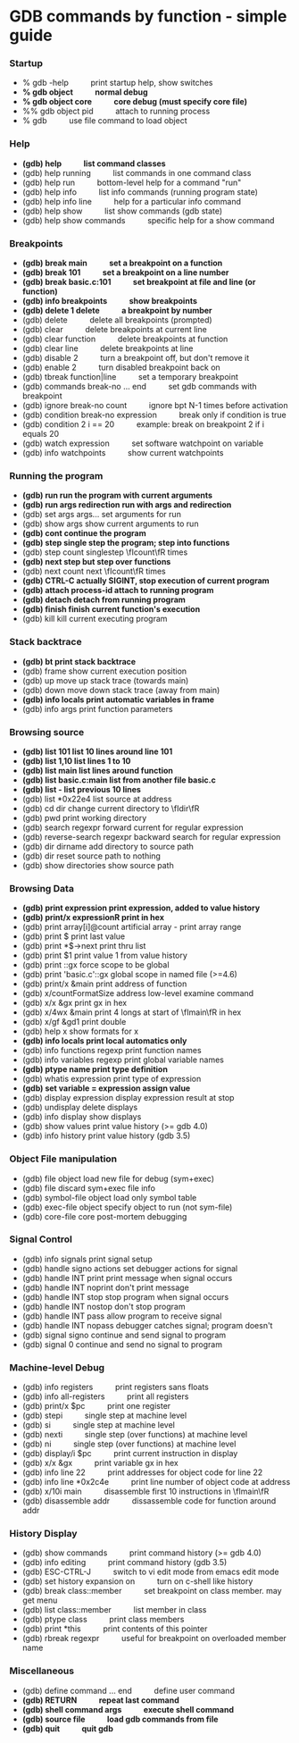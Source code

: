 # GDB commands by function - simple guide

### Startup 
* % gdb -help $\qquad$ print startup help, show switches
* **% gdb object $\qquad$ normal debug**
* **% gdb object core $\qquad$ core debug (must specify core file)**
* %% gdb object pid $\qquad$ attach to running process
* % gdb $\qquad$ use file command to load object 

### Help
* **(gdb) help $\qquad$        	list command classes**
* (gdb) help running $\qquad$      list commands in one command class
* (gdb) help run $\qquad$        	bottom-level help for a command "run" 
* (gdb) help info $\qquad$         list info commands (running program state)
* (gdb) help info line $\qquad$    help for a particular info command
* (gdb) help show $\qquad$         list show commands (gdb state)
* (gdb) help show commands $\qquad$        specific help for a show command

### Breakpoints
* **(gdb) break main $\qquad$       set a breakpoint on a function**
* **(gdb) break 101 $\qquad$        set a breakpoint on a line number**
* **(gdb) break basic.c:101 $\qquad$        set breakpoint at file and line (or function)**
* **(gdb) info breakpoints $\qquad$        show breakpoints**
* **(gdb) delete 1         delete $\qquad$ a breakpoint by number**
* (gdb) delete $\qquad$        	delete all breakpoints (prompted)
* (gdb) clear $\qquad$             delete breakpoints at current line
* (gdb) clear function $\qquad$    delete breakpoints at function
* (gdb) clear line $\qquad$        delete breakpoints at line
* (gdb) disable 2 $\qquad$         turn a breakpoint off, but don't remove it
* (gdb) enable 2 $\qquad$          turn disabled breakpoint back on
* (gdb) tbreak function|line $\qquad$        set a temporary breakpoint
* (gdb) commands break-no ... end $\qquad$   set gdb commands with breakpoint
* (gdb) ignore break-no count $\qquad$       ignore bpt N-1 times before activation
* (gdb) condition break-no expression $\qquad$         break only if condition is true
* (gdb) condition 2 i == 20 $\qquad$         example: break on breakpoint 2 if i equals 20
* (gdb) watch expression $\qquad$        set software watchpoint on variable
* (gdb) info watchpoints $\qquad$        show current watchpoints

### Running the program
* **(gdb) run        	run the program with current arguments**
* **(gdb) run args redirection        run with args and redirection**
* (gdb) set args args...        set arguments for run 
* (gdb) show args        show current arguments to run
* **(gdb) cont            continue the program**
* **(gdb) step            single step the program; step into functions**
* (gdb) step count       singlestep \\fIcount\\fR times
* **(gdb) next            step but step over functions**
* (gdb) next count       next \\fIcount\\fR times
* **(gdb) CTRL-C          actually SIGINT, stop execution of current program**
* **(gdb) attach process-id        attach to running program**
* **(gdb) detach        detach from running program**
* **(gdb) finish        finish current function's execution**
* (gdb) kill           kill current executing program 

### Stack backtrace
* **(gdb) bt        	print stack backtrace**
* (gdb) frame        	show current execution position
* (gdb) up        	move up stack trace  (towards main)
* (gdb) down        	move down stack trace (away from main)
* **(gdb) info locals      print automatic variables in frame**
* (gdb) info args         print function parameters 

### Browsing source
* **(gdb) list 101        	list 10 lines around line 101**
* **(gdb) list 1,10        list lines 1 to 10**
* **(gdb) list main  	list lines around function**
* **(gdb) list basic.c:main        list from another file basic.c**
* **(gdb) list -        	list previous 10 lines**
* (gdb) list *0x22e4      list source at address
* (gdb) cd dir        	change current directory to \\fIdir\\fR
* (gdb) pwd          	print working directory
* (gdb) search regexpr    forward current for regular expression
* (gdb) reverse-search regexpr        backward search for regular expression
* (gdb) dir dirname       add directory to source path
* (gdb) dir        	reset source path to nothing
* (gdb) show directories        show source path

### Browsing Data
* **(gdb) print expression        print expression, added to value history**
* **(gdb) print/x expressionR        print in hex**
* (gdb) print array[i]@count        artificial array - print array range
* (gdb) print $        	print last value
* (gdb) print *$->next    print thru list
* (gdb) print $1        	print value 1 from value history
* (gdb) print ::gx        force scope to be global
* (gdb) print 'basic.c'::gx        global scope in named file (>=4.6)
* (gdb) print/x &main     print address of function
* (gdb) x/countFormatSize address        low-level examine command
* (gdb) x/x &gx        	print gx in hex
* (gdb) x/4wx &main       print 4 longs at start of \\fImain\\fR in hex
* (gdb) x/gf &gd1         print double
* (gdb) help x        	show formats for x
* **(gdb) info locals      print local automatics only**
* (gdb) info functions regexp         print function names
* (gdb) info variables  regexp        print global variable names
* **(gdb) ptype name        print type definition**
* (gdb) whatis expression       print type of expression
* **(gdb) set variable = expression        assign value**
* (gdb) display expression        display expression result at stop
* (gdb) undisplay        delete displays
* (gdb) info display     show displays
* (gdb) show values      print value history (>= gdb 4.0)
* (gdb) info history     print value history (gdb 3.5)

### Object File manipulation
* (gdb) file object      		load new file for debug (sym+exec)
* (gdb) file             		discard sym+exec file info
* (gdb) symbol-file object        load only symbol table
* (gdb) exec-file object 		specify object to run (not sym-file)
* (gdb) core-file core   		post-mortem debugging

### Signal Control
* (gdb) info signals        	print signal setup
* (gdb) handle signo actions      set debugger actions for signal
* (gdb) handle INT print          print message when signal occurs
* (gdb) handle INT noprint        don't print message
* (gdb) handle INT stop        	stop program when signal occurs
* (gdb) handle INT nostop         don't stop program
* (gdb) handle INT pass        	allow program to receive signal
* (gdb) handle INT nopass         debugger catches signal; program doesn't
* (gdb) signal signo        	continue and send signal to program
* (gdb) signal 0        		continue and send no signal to program

### Machine-level Debug
* (gdb) info registers $\qquad$        	print registers sans floats
* (gdb) info all-registers $\qquad$        print all registers
* (gdb) print/x $pc $\qquad$        	print one register
* (gdb) stepi $\qquad$        		single step at machine level
* (gdb) si $\qquad$        		single step at machine level
* (gdb) nexti $\qquad$        		single step (over functions) at machine level
* (gdb) ni $\qquad$        		single step (over functions) at machine level
* (gdb) display/i $pc $\qquad$        	print current instruction in display
* (gdb) x/x &gx $\qquad$        		print variable gx in hex
* (gdb) info line 22 $\qquad$        	print addresses for object code for line 22
* (gdb) info line *0x2c4e $\qquad$         print line number of object code at address
* (gdb) x/10i main $\qquad$        	disassemble first 10 instructions in \\fImain\\fR
* (gdb) disassemble addr $\qquad$          dissassemble code for function around addr

### History Display
* (gdb) show commands $\qquad$        	print command history (>= gdb 4.0)
* (gdb) info editing $\qquad$       	print command history (gdb 3.5)
* (gdb) ESC-CTRL-J $\qquad$        	switch to vi edit mode from emacs edit mode
* (gdb) set history expansion on $\qquad$       turn on c-shell like history
* (gdb) break class::member $\qquad$       set breakpoint on class member. may get menu
* (gdb) list class::member $\qquad$        list member in class
* (gdb) ptype class $\qquad$               print class members
* (gdb) print *this $\qquad$        	print contents of this pointer
* (gdb) rbreak regexpr $\qquad$     	useful for breakpoint on overloaded member name

### Miscellaneous
* (gdb) define command ... end $\qquad$        define user command
* **(gdb) RETURN $\qquad$        		repeat last command**
* **(gdb) shell command args $\qquad$       execute shell command**
* **(gdb) source file $\qquad$        	load gdb commands from file**
* **(gdb) quit $\qquad$        		quit gdb**
